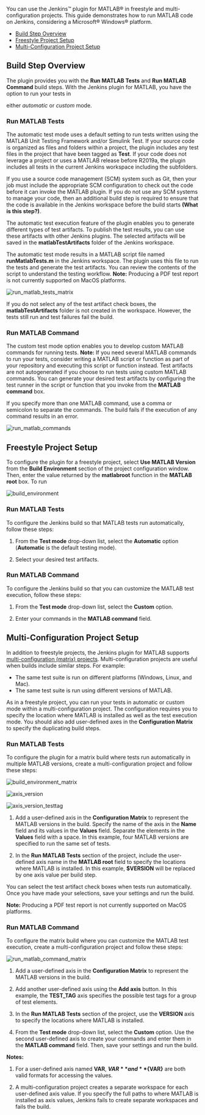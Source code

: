 You can use the Jenkins&trade; plugin for MATLAB&reg; in freestyle and multi-configuration projects. This guide demonstrates how to run MATLAB code on Jenkins, considering a Microsoft&reg; Windows&reg; platform.

-  [Build Step Overview](#build-step-overview)
-  [Freestyle Project Setup](#freestyle-project-setup)
-  [Multi-Configuration Project Setup](#multi-configuration-project-setup)


## Build Step Overview
The plugin provides you with the **Run MATLAB Tests** and **Run MATLAB Command** build steps. With the Jenkins plugin for MATLAB, you have the option to run your tests in

either *automatic* or *custom* mode. 
### Run MATLAB Tests
The automatic test mode uses a default setting to run tests written using the MATLAB Unit Testing Framework and/or Simulink Test. If your source code is organized as files and folders within a project, the plugin includes any test files in the project that have been tagged as **Test**. If your code does not leverage a project or uses a MATLAB release before R2019a, the plugin includes all tests in the current Jenkins workspace including the subfolders. 

If you use a source code management (SCM) system such as Git, then your job must include the appropriate SCM configuration to check out the code before it can invoke the MATLAB plugin. If you do not use any SCM systems to manage your code, then an additional build step is required to ensure that the code is available in the Jenkins workspace before the build starts **(What is this step?)**.

The automatic test execution feature of the plugin enables you to generate different types of test artifacts. To publish the test results, you can use these artifacts with other Jenkins plugins.
 The selected artifacts will be saved in the **matlabTestArtifacts** folder of the Jenkins workspace.
 
   The automatic test mode results in a MATLAB script file named **runMatlabTests.m** in the Jenkins workspace. The plugin uses this file to run the tests and generate the test artifacts. You can review the contents of the script to understand the testing workflow.
  **Note:** Producing a PDF test report is not currently supported on MacOS platforms.
 
 ![run_matlab_tests_matrix](https://user-images.githubusercontent.com/48831250/76800820-d2629a00-67aa-11ea-9fa7-c466e8c17f27.png)


If you do not select any of the test artifact check boxes, the **matlabTestArtifacts** folder is not created in the workspace. However, the tests still run and test failures fail the build. 

 
### Run MATLAB Command
The custom test mode option enables you to develop custom MATLAB commands for running tests. 
 **Note:** If you need several MATLAB commands to run your tests, consider writing a MATLAB script or function as part of your repository and executing this script or function instead. Test artifacts are not autogenerated if you choose to run tests using custom MATLAB commands. You can generate your desired test artifacts by configuring the test runner in the script or function that you invoke from the **MATLAB command** box.

If you specify more than one MATLAB command, use a comma or semicolon to separate the commands. The build fails if the execution of any command results in an error.

![run_matlab_commands](https://user-images.githubusercontent.com/48831250/76801842-d2fc3000-67ac-11ea-9174-0a6485595714.png)

 
	
## Freestyle Project Setup
To configure the plugin for a freestyle project, select **Use MATLAB Version** from the **Build Environment** section of the project configuration window. Then, enter the value returned by the **matlabroot** function in the **MATLAB root** box. To run 
  
![build_environment](https://user-images.githubusercontent.com/48831250/76798534-23bc5a80-67a6-11ea-9a48-861cbbc7b0ba.png)
  
### Run MATLAB Tests
 To configure the Jenkins build so that MATLAB tests run automatically, follow these steps:

1) From the **Test mode** drop-down list, select the **Automatic** option (**Automatic** is the default testing mode).

2) Select your desired test artifacts.

### Run MATLAB Command
To configure the Jenkins build so that you can customize the MATLAB test execution, follow these steps:

1) From the **Test mode** drop-down list, select the **Custom** option.

2) Enter your commands in the **MATLAB command** field. 


## Multi-Configuration Project Setup
In addition to freestyle projects, the Jenkins plugin for MATLAB supports [multi-configuration (matrix) projects](https://wiki.jenkins.io/display/JENKINS/Building+a+matrix+project). Multi-configuration projects are useful when builds include similar steps. For example:
* The same test suite is run on different platforms (Windows, Linux, and Mac).
* The same test suite is run using different versions of MATLAB.

As in a freestyle project, you can run your tests in automatic or custom mode within a multi-configuration project. The configuration requires you to specify the location where MATLAB is installed as well as the test execution mode. You should also add user-defined axes in the **Configuration Matrix** to specify the duplicating build steps. 

### Run MATLAB Tests

To configure the plugin for a matrix build where tests run automatically in multiple MATLAB versions, create a multi-configuration project and follow these steps:

![build_environment_matrix](https://user-images.githubusercontent.com/48831250/76800665-87488700-67aa-11ea-9dbd-3c3ab518afa7.png)

![axis_version](https://user-images.githubusercontent.com/48831250/76800706-9a5b5700-67aa-11ea-98f0-25f2b7f3658c.png)

![axis_version_testtag](https://user-images.githubusercontent.com/48831250/76800736-aa733680-67aa-11ea-86a7-a984d5795e11.png)


1) Add a user-defined axis in the **Configuration Matrix** to represent the MATLAB versions in the build. Specify the name of the axis in the **Name** field and its values in the **Values** field. Separate the elements in the **Values** field with a space. In this example, four MATLAB versions are specified to run the same set of tests.



2) In the **Run MATLAB Tests** section of the project, include the user-defined axis name in the **MATLAB root** field to specify the locations where MATLAB is installed. In this example, **$VERSION** will be replaced by one axis value per build step.



You can select the test artifact check boxes when tests run automatically. Once you have made your selections, save your settings and run the build.

**Note:** Producing a PDF test report is not currently supported on MacOS platforms.

### Run MATLAB Command

To configure the matrix build where you can customize the MATLAB test execution, create a multi-configuration project and follow these steps:

![run_matlab_command_matrix](https://user-images.githubusercontent.com/48831250/76800855-e3131000-67aa-11ea-99c8-f18b811eea6f.png)


1) Add a user-defined axis in the **Configuration Matrix** to represent the MATLAB versions in the build. 



2) Add another user-defined axis using the **Add axis** button. In this example, the **TEST_TAG** axis specifies the possible test tags for a group of test elements.



3) In the **Run MATLAB Tests** section of the project, use the **VERSION** axis to specify the locations where MATLAB is installed.


4) From the **Test mode** drop-down list, select the **Custom** option. Use the second user-defined axis to create your commands and enter them in the **MATLAB command** field. Then, save your settings and run the build. 


**Notes:**
1) For a user-defined axis named **VAR**,  **$VAR** and **${VAR}** are both valid formats for accessing the values.

2) A multi-configuration project creates a separate workspace for each user-defined axis value. If you specify the full paths to where MATLAB is installed as axis values, Jenkins fails to create separate workspaces and fails the build.	
